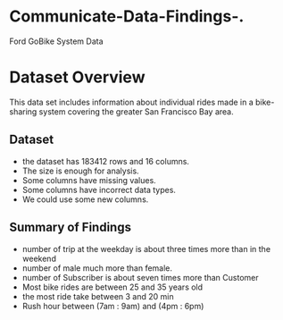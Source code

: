 # Communicate-Data-Findings-.
Ford GoBike System Data


# Dataset Overview
This data set includes information about individual rides made
in a bike-sharing system covering the greater San Francisco
Bay area.

## Dataset
 - the dataset has 183412 rows and 16 columns.
 - The size is enough for analysis.
 - Some columns have missing values.
 - Some columns have incorrect data types.
 - We could use some new columns. 

## Summary of Findings

- number of trip at the weekday is about three times more than in the weekend
- number of male much more than female.
- number of Subscriber is about seven times more than Customer
- Most bike rides are between 25 and 35 years old
- the most ride take between 3 and 20 min
- Rush hour between (7am : 9am) and (4pm : 6pm)














